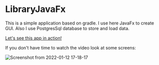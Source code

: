 # LibraryJavaFx

This is a simple application based on gradle. I use here JavaFx to create GUI. Also I use PostgresSql database to store and load data.

[Let's see this app in action!](https://www.youtube.com/watch?v=XNJ8P8Qspes)

If you don't have time to watch the video look at some screens:

![Screenshot from 2022-01-12 17-18-17](https://user-images.githubusercontent.com/73716334/154724070-0e9837c8-114e-472d-bc0f-d8a8d90a08cc.png)

